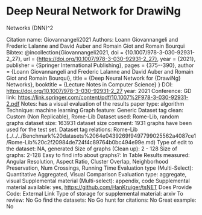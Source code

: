 # Deep Neural Network for DrawiNg
Networks (DNN)^2

Citation name: Giovannangeli2021
Authors: Loann Giovannangeli and Frederic Lalanne and David Auber and Romain Giot and Romain Bourqui
Bibtex: @incollection{Giovannangeli2021,
doi = {10.1007/978-3-030-92931-2_27},
url = {https://doi.org/10.1007/978-3-030-92931-2_27},
year = {2021},
publisher = {Springer International Publishing},
pages = {375--390},
author = {Loann Giovannangeli and Frederic Lalanne and David Auber and Romain Giot and Romain Bourqui},
title = {Deep Neural Network for {DrawiNg} Networks},
booktitle = {Lecture Notes in Computer Science}
}
DOI: https://doi.org/10.1007/978-3-030-92931-2_27
year: 2021
Conference: GD
link: https://link.springer.com/content/pdf/10.1007%2F978-3-030-92931-2.pdf
Notes: has a visual evaluation of the results
paper type: algorithm
Technique: machine learning
Graph feature: Generic
Dataset tag clean: Custom (Non Replicable), Rome-Lib
Dataset used: Rome-Lib, random graphs
dataset size: 163931
dataset size comment: 1931 graphs have been used for the test set.
Dataset tag relations: Rome-Lib (../../../Benchmark%20datasets%2064e0439269f9497799025562a4087ce1/Rome-Lib%20c2f20984de724f4c89764b0bc494e99e.md)
Type of edit to the dataset: NA, generated
Size of graphs (Clean up): 2 - 128
Size of graphs: 2-128
Easy to find info about graphs?: In Table
Results measured: Angular Resolution, Aspect Ratio, Cluster Overlap, Neighborhood Preservation, Num Crossings, Running Time
Evaluation type (Multi-Select): Quantitative Aggregated, Visual Comparison
Evaluation type: aggregate, visual
Supplemental material (Multi-select): appendix, code
Supplemental material available: yes, https://github.com/HanKruiger/tsNET
Does Provide Code: External Link
Type of storage for supplemental material: arxiv
To review: No
Go find the datasets: No
Go hunt for citations: No
Great example: No